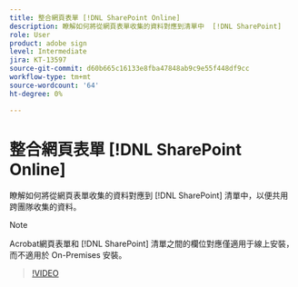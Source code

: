 ```yaml
---
title: 整合網頁表單 [!DNL SharePoint Online]
description: 瞭解如何將從網頁表單收集的資料對應到清單中  [!DNL SharePoint]
role: User
product: adobe sign
level: Intermediate
jira: KT-13597
source-git-commit: d60b665c16133e8fba47848ab9c9e55f448df9cc
workflow-type: tm+mt
source-wordcount: '64'
ht-degree: 0%

---
```


# 整合網頁表單 [!DNL SharePoint Online]

瞭解如何將從網頁表單收集的資料對應到 [!DNL SharePoint] 清單中，以便共用跨團隊收集的資料。

>[!NOTE]
>
>Acrobat網頁表單和 [!DNL SharePoint] 清單之間的欄位對應僅適用于線上安裝，而不適用於 On-Premises 安裝。

>[!VIDEO](https://video.tv.adobe.com/v/3421616?quality=12&learn=on&hidetitle=true)


